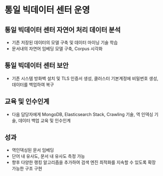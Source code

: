 # 통일 빅데이터 센터 운영
## 통일 빅데이터 센터 자연어 처리 데이터 분석
- 기존 저장된 데이터의 모델 구축 및 데이터 마이닝 기술 학습 
- 문서내의 자연어 임베딩 모델 구축, Corpus 시각화
## 통일 빅데이터 센터 보안
- 기존 시스템 방화벽 설치 및 TLS 인증서 생성, 클러스터 기본계정에 비밀번호 생성, 데이터를 백업하여 복구 
## 교육 및 인수인계
- 다음 담당자에게 MongoDB, Elasticsearch Stack, Crawling 기술, 역 인덱싱 기술, 데이터 백업 교육 및 인수인계 
## 성과 
- 역인덱싱된 문서 임베딩
- 단어 내 유사도, 문서 내 유사도 측정 가능
- 향후 다양한 랭킹 알고리즘을 추가하여 검색 엔진 최적화를 지속할 수 있도록 확장 가능한 구조 구현 
